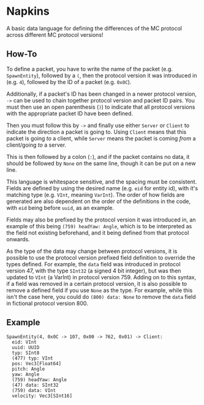 # Napkins
A basic data language for defining the differences of the MC protocol across different MC
protocol versions!

## How-To
To define a packet, you have to write the name of the packet (e.g. `SpawnEntity`), followed by a
`(`, then the protocol version it was introduced in (e.g. `4`), followed by the ID of a packet
(e.g. `0x0C`).

Additionally, if a packet's ID has been changed in a newer protocol version, `->` can be used to
chain together protocol version and packet ID pairs. You must then use an open parenthesis (`)`)
to indicate that all protocol versions with the appropriate packet ID have been defined.

Then you must follow this by `->` and finally use either `Server` or `Client` to indicate the
direction a packet is going to. Using `Client` means that this packet is going *to* a client,
while `Server` means the packet is coming *from* a client/going *to* a server.

This is then followed by a colon (`:`), and if the packet contains no data, it should be followed
by `None` on the same line, though it can be put on a new line.

This language is whitespace sensitive, and the spacing must be consistent. Fields are defined by
using the desired name (e.g. `eid` for entity id), with it's matching type (e.g. `VInt`, meaning
`VarInt`). The order of how fields are generated are also dependent on the order of the
definitions in the code, with `eid` being before `uuid`, as an example.

Fields may also be prefixed by the protocol version it was introduced in, an example of this being
`(759) headYaw: Angle`, which is to be interpreted as the field not existing beforehand, and it
being defined from that protocol onwards.

As the type of the data may change between protocol versions, it is possible to use the protocol
version prefixed field definition to override the types defined. For example, the `data` field
was introduced in protocol version 47, with the type `SInt32` (a signed 4 bit integer), but was
then updated to `VInt` (a VarInt) in protocol version 759. Adding on to this syntax, if a field
was removed in a certain protocol version, it is also possible to remove a defined field if you
use `None` as the type. For example, while this isn't the case here, you could do
`(800) data: None` to remove the `data` field in fictional protocol version 800.

## Example
```
SpawnEntity(4, 0x0C -> 107, 0x00 -> 762, 0x01) -> Client:
  eid: VInt
  uuid: UUID
  typ: SInt8
  (477) typ: VInt
  pos: Vec3[Float64]
  pitch: Angle
  yaw: Angle
  (759) headYaw: Angle
  (47) data: SInt32
  (759) data: VInt
  velocity: Vec3[SInt16]
```